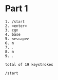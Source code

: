 # Part 1 #
```
1. /start
2. <enter>
3. cgn
4. base
5. <escape>
6. n
7. .
8. n
9. .
  
total of 19 keystrokes

/start
  
```

